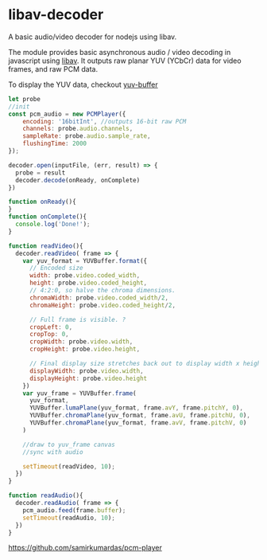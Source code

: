 # libav-decoder

A basic audio/video decoder for nodejs using libav.

The module provides basic asynchronous audio / video decoding in javascript using [libav](https://www.libav.org/). It outputs raw planar YUV (YCbCr) data for video frames, and raw PCM data.


To display the YUV data, checkout [yuv-buffer](https://github.com/brion/yuv-buffer)

```javascript
let probe
//init
const pcm_audio = new PCMPlayer({
    encoding: '16bitInt', //outputs 16-bit raw PCM
    channels: probe.audio.channels,
    sampleRate: probe.audio.sample_rate,
    flushingTime: 2000
});

decoder.open(inputFile, (err, result) => {
  probe = result
  decoder.decode(onReady, onComplete)
})

function onReady(){
}
function onComplete(){
  console.log('Done!');
}

function readVideo(){
  decoder.readVideo( frame => {
    var yuv_format = YUVBuffer.format({
      // Encoded size
      width: probe.video.coded_width,
      height: probe.video.coded_height,
      // 4:2:0, so halve the chroma dimensions.
      chromaWidth: probe.video.coded_width/2,
      chromaHeight: probe.video.coded_height/2,

      // Full frame is visible. ?
      cropLeft: 0,
      cropTop: 0,
      cropWidth: probe.video.width,
      cropHeight: probe.video.height,

      // Final display size stretches back out to display width x height:
      displayWidth: probe.video.width,
      displayHeight: probe.video.height
    })
    var yuv_frame = YUVBuffer.frame(
      yuv_format,
      YUVBuffer.lumaPlane(yuv_format, frame.avY, frame.pitchY, 0),
      YUVBuffer.chromaPlane(yuv_format, frame.avU, frame.pitchU, 0),
      YUVBuffer.chromaPlane(yuv_format, frame.avV, frame.pitchV, 0)
    )

    //draw to yuv_frame canvas
    //sync with audio

    setTimeout(readVideo, 10);
  })
}  

function readAudio(){
  decoder.readAudio( frame => {
    pcm_audio.feed(frame.buffer);
    setTimeout(readAudio, 10);
  })
}
```

https://github.com/samirkumardas/pcm-player
